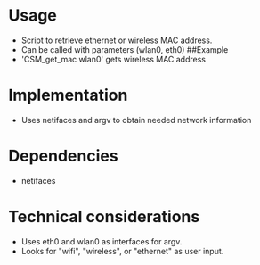 # Usage
- Script to retrieve ethernet or wireless MAC address.
- Can be called with parameters (wlan0, eth0)
##Example
- 'CSM_get_mac wlan0' gets wireless MAC address

# Implementation
- Uses netifaces and argv to obtain needed network information

# Dependencies
- netifaces

# Technical considerations
- Uses eth0 and wlan0 as interfaces for argv.
- Looks for "wifi", "wireless", or "ethernet" as user input.
